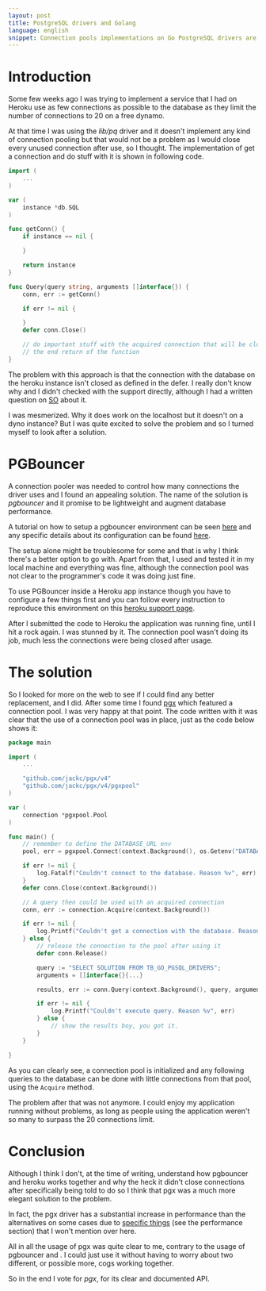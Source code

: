 ```yaml
---
layout: post
title: PostgreSQL drivers and Golang
language: english
snippet: Connection pools implementations on Go PostgreSQL drivers are scarse, in this post I will talk about lib/pg, pgbouncer and pgx
---
```


# Introduction

Some few weeks ago I was trying to implement  a service that I had on Heroku use
as few connections as possible to the database as they limit the number of
connections to 20 on a free dynamo.

At that time I was using the _lib/pq_ driver and it  doesn't implement any kind
of connection pooling but that would not be a problem as I would close every
unused connection after use, so I thought. The implementation of get a
connection and do stuff with it is shown in following code.

``` go
import (
    ...
)

var (
    instance *db.SQL
)

func getConn() {
    if instance == nil {

    }

    return instance
}

func Query(query string, arguments []interface{}) {
    conn, err := getConn()

    if err != nil {

    }
    defer conn.Close()

    // do important stuff with the acquired connection that will be closed on
    // the end return of the function
}
```

The problem with this approach is that the connection with the database on the
heroku instance isn't closed as defined in the defer. I really don't know why
and I didn't checked with the support directly, although I had a written
question on [SO](https://stackoverflow.com/questions/60196656/closing-database-connections-on-heroku) about it.

I was mesmerized. Why it does work on the localhost but it doesn't on a dyno
instance? But I was quite excited to solve the problem and so I turned myself
to look after a solution.

# PGBouncer

A connection pooler was needed to control how many connections the driver uses
and I found an appealing solution. The name of the solution is *pgbouncer* and
it promise to be lightweight and augment database performance.

A tutorial on how to setup a pgbouncer environment can be seen
[here](https://www.pgbouncer.org/install.html) and any specific details about
its configuration can be found [here](https://www.pgbouncer.org/config.html).

The setup alone might be troublesome for some and that is why I think there's
a better option to go with. Apart from that, I used and tested it in my local
machine and everything was fine, although the connection pool was not clear
to the programmer's code it was doing just fine.

To use PGBouncer inside a Heroku app instance though you have to configure a
few things first and you can follow every instruction to reproduce this
environment on this [heroku support page](https://devcenter.heroku.com/articles/on-dyno-postgres-connection-pooling).

After I submitted the code to Heroku the application was running fine, until
I hit a rock again. I was stunned by it. The connection pool wasn't doing its
job, much less the connections were being closed after usage.

# The solution

So I looked for more on the web to see if I could find any better replacement,
and I did. After some time I found [pgx](https://github.com/jackc/pgx/) which
featured a connection pool. I was very happy at that point. The code written
with it was clear that the use of a connection pool was in place, just as the
code below shows it:

``` go
package main

import (
    ...

    "github.com/jackc/pgx/v4"
    "github.com/jackc/pgx/v4/pgxpool"
)

var (
    connection *pgxpool.Pool
)

func main() {
    // remember to define the DATABASE_URL env
    pool, err = pgxpool.Connect(context.Background(), os.Getenv("DATABASE_URL"))

    if err != nil {
        log.Fatalf("Couldn't connect to the database. Reason %v", err)
    }
    defer conn.Close(context.Background())

    // A query then could be used with an acquired connection
    conn, err := connection.Acquire(context.Background())

    if err != nil {
        log.Printf("Couldn't get a connection with the database. Reason %v", err)
    } else {
        // release the connection to the pool after using it
        defer conn.Release()

        query := "SELECT SOLUTION FROM TB_GO_PGSQL_DRIVERS";
        arguments = []interface{}{...}

        results, err := conn.Query(context.Background(), query, arguments...)

        if err != nil {
            log.Printf("Couldn't execute query. Reason %v", err)
        } else {
            // show the results boy, you got it.
        }
    }

}
```
As you can clearly see, a connection pool is initialized and any following
queries to the database can be done with little connections from that pool,
using the `Acquire` method.

The problem after that was not anymore. I could enjoy my application running
without problems, as long as people using the application weren't so many
to surpass the 20 connections limit.

# Conclusion

Although I think I don't, at the time of writing, understand how pgbouncer and
heroku works together and why the heck it didn't close connections after
specifically being told to do so I think that pgx was a much more elegant
solution to the problem.

In fact, the pgx driver has a substantial increase in performance than the
alternatives on some cases due to [specific things](https://github.com/jackc/pgx/blob/master/README.md)
(see the performance section) that I won't mention over here.

All in all the usage of pgx was quite clear to me, contrary to the usage of
pgbouncer and <insert any other pgsql driver here>. I could just use it without
having to worry about two different, or possible more, cogs working together.

So in the end I vote for *pgx*, for its clear and documented API.
